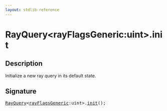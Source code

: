 ```yaml
---
layout: stdlib-reference
---
```


# RayQuery\<rayFlagsGeneric:uint\>\.init

## Description

Initialize a new ray query in its default state.




## Signature 

<pre>
<a href="../types/rayquery-03/index" class="code_type">RayQuery</a>&lt;<a href="../types/rayquery-03/index#decl-rayFlagsGeneric" class="code_var">rayFlagsGeneric</a>:<span class="code_keyword">uint</span>&gt;.<a href="init">init</a>();

</pre>

